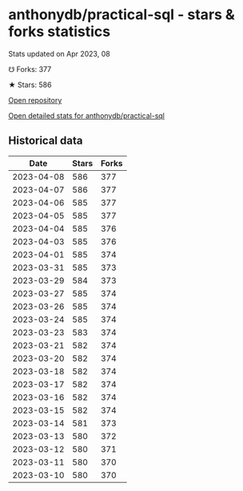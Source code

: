 # anthonydb/practical-sql - stars & forks statistics

Stats updated on Apr 2023, 08

☋ Forks: 377

★ Stars: 586

[Open repository](https://github.com/anthonydb/practical-sql)

[Open detailed stats for anthonydb/practical-sql](https://reviewgithub.com/rep/anthonydb/practical-sql)

## Historical data
| Date | Stars | Forks |
|------|-------|-------|
| 2023-04-08 | 586 | 377 | 
| 2023-04-07 | 586 | 377 | 
| 2023-04-06 | 585 | 377 | 
| 2023-04-05 | 585 | 377 | 
| 2023-04-04 | 585 | 376 | 
| 2023-04-03 | 585 | 376 | 
| 2023-04-01 | 585 | 374 | 
| 2023-03-31 | 585 | 373 | 
| 2023-03-29 | 584 | 373 | 
| 2023-03-27 | 585 | 374 | 
| 2023-03-26 | 585 | 374 | 
| 2023-03-24 | 585 | 374 | 
| 2023-03-23 | 583 | 374 | 
| 2023-03-21 | 582 | 374 | 
| 2023-03-20 | 582 | 374 | 
| 2023-03-18 | 582 | 374 | 
| 2023-03-17 | 582 | 374 | 
| 2023-03-16 | 582 | 374 | 
| 2023-03-15 | 582 | 374 | 
| 2023-03-14 | 581 | 373 | 
| 2023-03-13 | 580 | 372 | 
| 2023-03-12 | 580 | 371 | 
| 2023-03-11 | 580 | 370 | 
| 2023-03-10 | 580 | 370 | 

